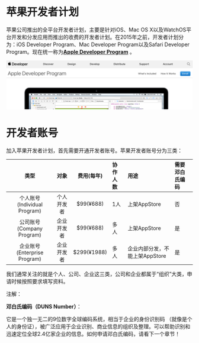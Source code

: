 # 苹果开发者计划

苹果公司推出的全平台开发者计划，主要是针对iOS、Mac OS X以及WatchOS平台开发和分发应用而推出的收费的开发者计划。在2015年之前，开发者计划分为：iOS Developer Program、Mac Developer Program以及Safari Developer Program。现在统一称为[**Apple Developer Program**](https://developer.apple.com/programs/) 。

![](/assets/QQ20170317-161857@2x.png)

# 开发者账号

加入苹果开发者计划，首先需要开通开发者账号。苹果开发者账号分为三类：

| 类型 | 对象 | 费用\(每年\) | 协作人数 | 用途 | 需要邓白氏编码 |
| :---: | :---: | :---: | :--- | :--- | :--- |
| 个人账号\(Individual Program\) | 个人开发者 | $99\(¥688\) | 1人 | 上架AppStore | 否 |
| 公司账号\(Company Program\) | 企业开发者 | $99\(¥688\) | 多人 | 上架AppStore | 是 |
| 企业账号\(Enterprise Program\) | 企业开发者 | $299\(¥1988\) | 多人 | 企业内部分发，不能上架AppStore | 是 |

我们通常关注的就是个人、公司、企业这三类，公司和企业都属于“组织”大类，申请时候按照要求填写资料。

注解：

**邓白氏编码（DUNS Number）**：

它是一个独一无二的9位数字全球编码系统，相当于企业的身份识别码 （就像是个人的身份证），被广泛应用于企业识别、商业信息的组织及整理。可以帮助识别和迅速定位全球2.4亿家企业的信息。如何申请邓白氏编码，请看下一个章节！

